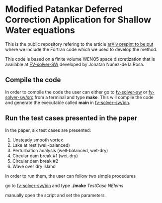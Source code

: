 # Modified Patankar Deferred Correction Application for Shallow Water equations

This is the public repository refering to the article [arXiv prepint to be put](https://arxiv.org) where we include the Fortran code which we used to develop the method.

This code is based on a finite volume WENO5 space discretization that is available at [FV-solver-SW](https://github.com/jbnunezd/fv-solver-sw.git) developed by Jonatan Núñez-de la Rosa.

## Compile the code

In order to compile the code the user can either go to [fv-solver-sw](fv-solver-sw) or [fv-solver-sw/src](fv-solver-sw/src)
from a terminal and type **make**. This will compile the code and generate the executable called **main** in [fv-solver-sw/bin](fv-solver-sw/bin).

## Run the test cases presented in the paper

In the paper, six test cases are presented:
1. Unsteady smooth vortex
2. Lake at rest (well-balanced)
3. Perturbation analysis (well-balanced, wet-dry)
4. Circular dam break #1 (wet-dry)
5. Circular dam break #2
6. Wave over dry island

In order to run them, the user can follow two simple procedures

go to [fv-solver-sw/bin](tree/main/fv-solver-sw/bin) and type 
**./make** *TestCase* *NElems* 

manually open the script and set the parameters.
